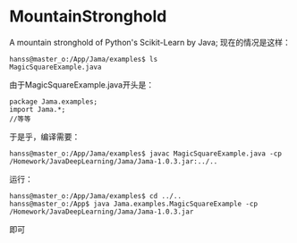 # MountainStronghold
A mountain stronghold of Python's Scikit-Learn by Java;
现在的情况是这样：

```
hanss@master_o:/App/Jama/examples$ ls
MagicSquareExample.java
```
由于MagicSquareExample.java开头是：
```
package Jama.examples;
import Jama.*;
//等等
```
于是乎，编译需要：
```
hanss@master_o:/App/Jama/examples$ javac MagicSquareExample.java -cp /Homework/JavaDeepLearning/Jama/Jama-1.0.3.jar:../..
```
运行：
```
hanss@master_o:/App/Jama/examples$ cd ../..
hanss@master_o:/App$ java Jama.examples.MagicSquareExample -cp /Homework/JavaDeepLearning/Jama/Jama-1.0.3.jar
```
即可

